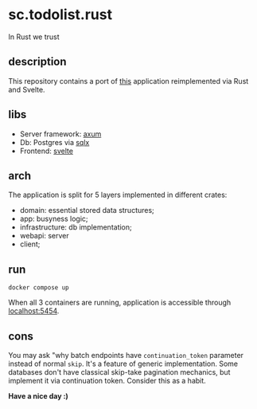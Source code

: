 # sc.todolist.rust
In Rust we trust

## description

This repository contains a port of [this](https://github.com/sergey-savelyev/MCTaskManagerAssignment) application reimplemented via Rust and Svelte.

## libs

- Server framework: [axum](https://github.com/tokio-rs/axum)
- Db: Postgres via [sqlx](https://github.com/launchbadge/sqlx)
- Frontend: [svelte](https://svelte.dev/)

## arch

The application is split for 5 layers implemented in different crates:

- domain: essential stored data structures;
- app: busyness logic;
- infrastructure: db implementation;
- webapi: server
- client;

## run

    docker compose up

When all 3 containers are running, application is accessible through [localhost:5454](http://localhost:5454).

## cons
You may ask "why batch endpoints have `continuation_token` parameter instead of normal `skip`. It's a feature of generic implementation. Some databases don't have classical skip-take pagination mechanics, but implement it via continuation token. Consider this as a habit.

**Have a nice day :)**
